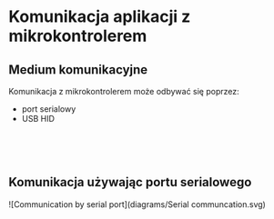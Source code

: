 # Komunikacja aplikacji z mikrokontrolerem

## Medium komunikacyjne

Komunikacja z mikrokontrolerem może odbywać się poprzez:
- port serialowy
- USB HID

&nbsp;

&nbsp;

## Komunikacja używając portu serialowego

![Communication by serial port](diagrams/Serial communcation.svg)





